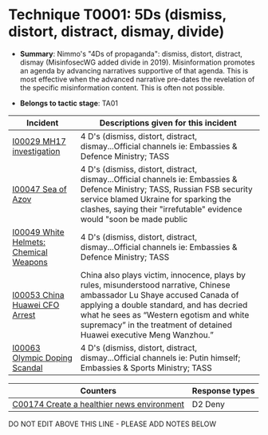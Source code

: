 # Technique T0001: 5Ds (dismiss, distort, distract, dismay, divide)

* **Summary**: Nimmo's "4Ds of propaganda": dismiss, distort, distract, dismay (MisinfosecWG added divide in 2019). Misinformation promotes an agenda by advancing narratives supportive of that agenda. This is most effective when the advanced narrative pre-dates the revelation of the specific misinformation content. This is often not possible.

* **Belongs to tactic stage**: TA01


| Incident | Descriptions given for this incident |
| -------- | -------------------- |
| [I00029 MH17 investigation](../incidents/I00029.md) | 4 D's (dismiss, distort, distract, dismay...Official channels ie: Embassies & Defence Ministry; TASS |
| [I00047 Sea of Azov](../incidents/I00047.md) | 4 D's (dismiss, distort, distract, dismay...Official channels ie: Embassies & Defence Ministry; TASS, Russian FSB security service blamed Ukraine for sparking the clashes, saying their "irrefutable" evidence would "soon be made public |
| [I00049 White Helmets: Chemical Weapons](../incidents/I00049.md) | 4 D's (dismiss, distort, distract, dismay...Official channels ie: Embassies & Defence Ministry; TASS |
| [I00053 China Huawei CFO Arrest](../incidents/I00053.md) | China also plays victim, innocence, plays by rules, misunderstood narrative, Chinese ambassador Lu Shaye accused Canada of applying a double standard, and has decried what he sees as “Western egotism and white supremacy” in the treatment of detained Huawei executive Meng Wanzhou.”  |
| [I00063 Olympic Doping Scandal](../incidents/I00063.md) | 4 D's (dismiss, distort, distract, dismay...Official channels ie: Putin himself; Embassies & Sports Ministry; TASS |



| Counters | Response types |
| -------- | -------------- |
| [C00174 Create a healthier news environment](../counters/C00174.md) | D2 Deny |


DO NOT EDIT ABOVE THIS LINE - PLEASE ADD NOTES BELOW